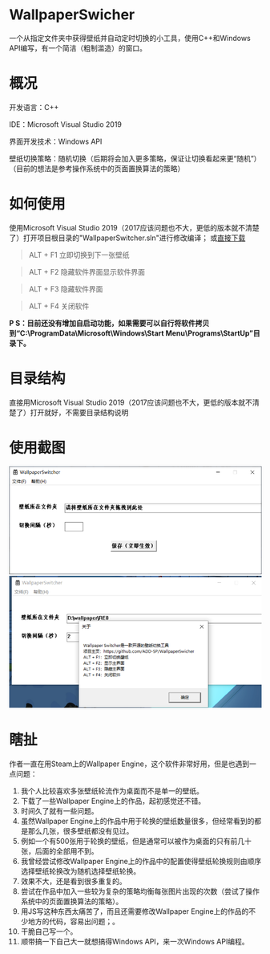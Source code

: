 # WallpaperSwicher
一个从指定文件夹中获得壁纸并自动定时切换的小工具，使用C++和Windows API编写，有一个简洁（粗制滥造）的窗口。

# 概况

开发语言：C++

IDE：Microsoft Visual Studio 2019

界面开发技术：Windows API

壁纸切换策略：随机切换（后期将会加入更多策略，保证让切换看起来更“随机”）（目前的想法是参考操作系统中的页面置换算法的策略）


# 如何使用
使用Microsoft Visual Studio 2019（2017应该问题也不大，更低的版本就不清楚了）打开项目根目录的"WallpaperSwitcher.sln"进行修改编译；
或[直接下载](https://github.com/ADD-SP/WallpaperSwitcher/releases)

> ALT + F1 立即切换到下一张壁纸

> ALT + F2 隐藏软件界面显示软件界面

> ALT + F3 隐藏软件界面

> ALT + F4 关闭软件

**P S：目前还没有增加自启动功能，如果需要可以自行将软件拷贝到“C:\ProgramData\Microsoft\Windows\Start Menu\Programs\StartUp”目录下。**

# 目录结构
直接用Microsoft Visual Studio 2019（2017应该问题也不大，更低的版本就不清楚了）打开就好，不需要目录结构说明

# 使用截图
![](.img/1.png)
![](.img/2.png)
# 瞎扯
作者一直在用Steam上的Wallpaper Engine，这个软件非常好用，但是也遇到一点问题：

1. 我个人比较喜欢多张壁纸轮流作为桌面而不是单一的壁纸。
2. 下载了一些Wallpaper Engine上的作品，起初感觉还不错。
3. 时间久了就有一些问题。
4. 虽然Wallpaper Engine上的作品中用于轮换的壁纸数量很多，但经常看到的都是那么几张，很多壁纸都没有见过。
5. 例如一个有500张用于轮换的壁纸，但是通常可以被作为桌面的只有前几十张，后面的全部用不到。
6. 我曾经尝试修改Wallpaper Engine上的作品中的配置使得壁纸轮换规则由顺序选择壁纸轮换改为随机选择壁纸轮换。
7. 效果不大，还是看到很多重复的。
8. 尝试在作品中加入一些较为复杂的策略均衡每张图片出现的次数（尝试了操作系统中的页面置换算法的策略）。
9. 用JS写这种东西太痛苦了，而且还需要修改Wallpaper Engine上的作品的不少地方的代码，容易出问题；。
9. 干脆自己写一个。
10. 顺带搞一下自己大一就想搞得Windows API，来一次Windows API编程。

